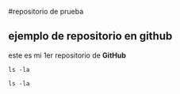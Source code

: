 #repositorio de prueba
## ejemplo de repositorio en github
este es mi 1er repositorio de **GitHub**

	ls -la
	
	
`ls -la`

